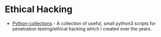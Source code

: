 # Ethical Hacking

- [Python-collections](https://github.com/kargisimos/python-collections) - A collection of useful, small python3 scripts for penetration testing/ethical hacking which I created over the years.
